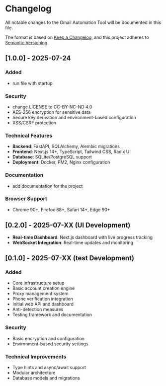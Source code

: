 # Changelog

All notable changes to the Gmail Automation Tool will be documented in this file.

The format is based on [Keep a Changelog](https://keepachangelog.com/en/1.0.0/),
and this project adheres to [Semantic Versioning](https://semver.org/spec/v2.0.0.html).

## [1.0.0] - 2025-07-24

### Added
- run file with startup

### Security
- change LICENSE to CC-BY-NC-ND 4.0
- AES-256 encryption for sensitive data
- Secure key derivation and environment-based configuration
- XSS/CSRF protection

### Technical Features
- **Backend**: FastAPI, SQLAlchemy, Alembic migrations
- **Frontend**: Next.js 14+, TypeScript, Tailwind CSS, Radix UI
- **Database**: SQLite/PostgreSQL support
- **Deployment**: Docker, PM2, Nginx configuration

### Documentation
 - add documentation for the project

### Browser Support
- Chrome 90+, Firefox 88+, Safari 14+, Edge 90+

## [0.2.0] - 2025-07-XX (UI Development)
- **Real-time Dashboard**: Next.js dashboard with live progress tracking
- **WebSocket Integration**: Real-time updates and monitoring

## [0.1.0] - 2025-07-XX (test Development)

### Added
- Core infrastructure setup
- Basic account creation engine
- Proxy management system
- Phone verification integration
- Initial web API and dashboard
- Anti-detection measures
- Testing framework and documentation

### Security
- Basic encryption and configuration
- Environment-based security settings

### Technical Improvements
- Type hints and async/await support
- Modular architecture
- Database models and migrations

